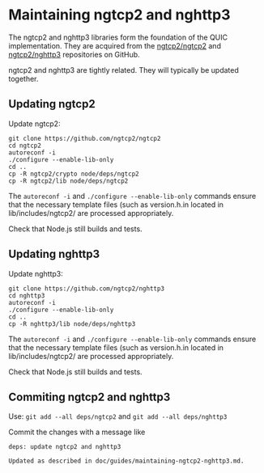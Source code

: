 # Maintaining ngtcp2 and nghttp3

The ngtcp2 and nghttp3 libraries form the foundation of the QUIC
implementation. They are acquired from the [ngtcp2/ngtcp2][] and
[ngtcp2/nghttp3][] repositories on GitHub.

ngtcp2 and nghttp3 are tightly related. They will typically be
updated together.

## Updating ngtcp2

Update ngtcp2:
```shell
git clone https://github.com/ngtcp2/ngtcp2
cd ngtcp2
autoreconf -i
./configure --enable-lib-only
cd ..
cp -R ngtcp2/crypto node/deps/ngtcp2
cp -R ngtcp2/lib node/deps/ngtcp2
```

The `autoreconf -i` and `./configure --enable-lib-only` commands
ensure that the necessary template files (such as version.h.in
located in lib/includes/ngtcp2/ are processed appropriately.

Check that Node.js still builds and tests.

## Updating nghttp3

Update nghttp3:
```shell
git clone https://github.com/ngtcp2/nghttp3
cd nghttp3
autoreconf -i
./configure --enable-lib-only
cd ..
cp -R nghttp3/lib node/deps/nghttp3
```

The `autoreconf -i` and `./configure --enable-lib-only` commands
ensure that the necessary template files (such as version.h.in
located in lib/includes/ngtcp2/ are processed appropriately.

Check that Node.js still builds and tests.

## Commiting ngtcp2 and nghttp3

Use: `git add --all deps/ngtcp2` and `git add --all deps/nghttp3`

Commit the changes with a message like
```text
deps: update ngtcp2 and nghttp3

Updated as described in doc/guides/maintaining-ngtcp2-nghttp3.md.
```

[ngtcp2/nghttp3]: https://github.com/ngtcp2/nghttp3
[ngtcp2/ngtcp2]: https://github.com/ngtcp2/ngtcp2
